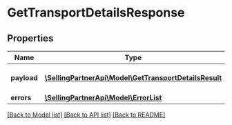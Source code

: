 # GetTransportDetailsResponse

## Properties
Name | Type | Description | Notes
------------ | ------------- | ------------- | -------------
**payload** | [**\SellingPartnerApi\Model\GetTransportDetailsResult**](GetTransportDetailsResult.md) | The payload for the getTransportDetails operation. | [optional] 
**errors** | [**\SellingPartnerApi\Model\ErrorList**](ErrorList.md) |  | [optional] 

[[Back to Model list]](../README.md#documentation-for-models) [[Back to API list]](../README.md#documentation-for-api-endpoints) [[Back to README]](../README.md)


